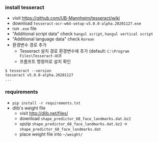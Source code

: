 ### install tesseract
- visit https://github.com/UB-Mannheim/tesseract/wiki
- download `tesseract-ocr-w64-setup-v5.0.0-alpha.20201127.exe`
- run `.exe` file
- "Additional script data" check `hangul script`, `hangul vertical script`
- "Additional language data" check `Korean`
- 환경변수 경로 추가
  - Tesseract 설치 경로 환경변수에 추가 (default: `C:\Program Files\Tesseract-OCR`
  - 프롬프트 명령어로 설치 확인

```
$ tesseract --version
tesseract v5.0.0-alpha.20201127
...
``` 

### requirements
- `pip install -r requirements.txt`
- dlib's weight file
  - visit http://dlib.net/files/
  - download `shape_predictor_68_face_landmarks.dat.bz2`
  - upzip `shape_predictor_68_face_landmarks.dat.bz2` -> `shape_predictor_68_face_landmarks.dat`
  - place weight file into `~/weight/`
